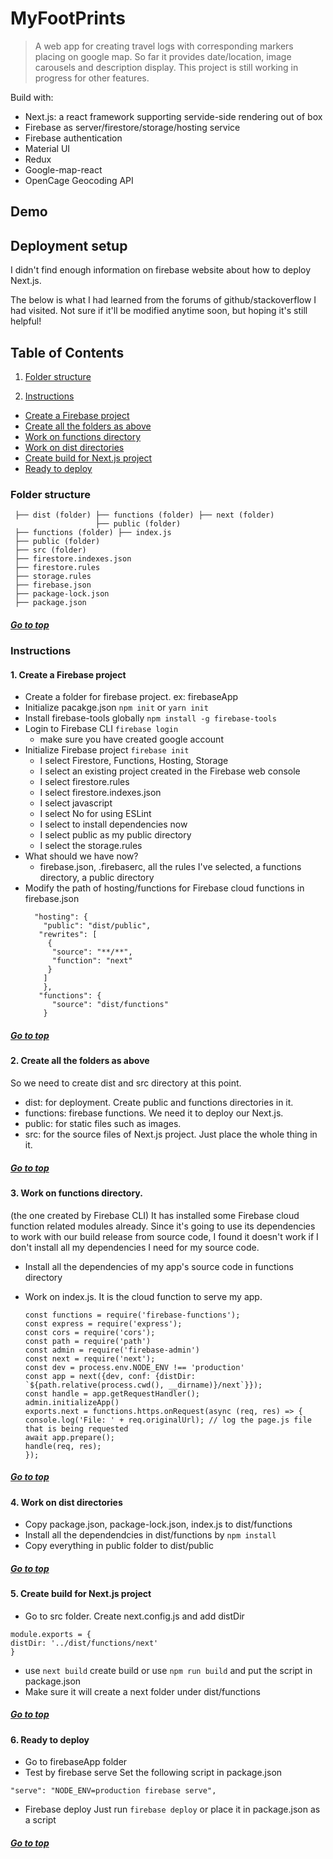 # MyFootPrints
> A web app for creating travel logs with corresponding markers placing on google map. So far it provides date/location, image carousels and description display.
> This project is still working in progress for other features.

Build with:
- Next.js: a react framework supporting servide-side rendering out of box
- Firebase as server/firestore/storage/hosting service
- Firebase authentication
- Material UI
- Redux
- Google-map-react
- OpenCage Geocoding API

## Demo





## Deployment setup

I didn't find enough information on firebase website about how to deploy Next.js.

The below is what I had learned from the forums of github/stackoverflow I had visited.
Not sure if it'll be modified anytime soon, but hoping it's still helpful!

## Table of Contents

1. [Folder structure](#Folder-structure)

2. [Instructions](#Instructions)
  - [Create a Firebase project](#1.-Create-a-Firebase-project)
  - [Create all the folders as above](#2.-Create-all-the-folders-as-above)
  - [Work on functions directory](#3.-Work-on-functions-directory)
  - [Work on dist directories](#4.-Work-on-dist-directories)
  - [Create build for Next.js project](#5.-Create-build-for-Next.js-project)
  - [Ready to deploy](#6.-Ready-to-deploy)


### Folder structure

```
 ├── dist (folder) ├── functions (folder) ├── next (folder)
                   ├── public (folder)
 ├── functions (folder) ├── index.js
 ├── public (folder)
 ├── src (folder)
 ├── firestore.indexes.json
 ├── firestore.rules
 ├── storage.rules
 ├── firebase.json
 ├── package-lock.json
 ├── package.json
```
##### [Go to top](#MyFootPrints)
### Instructions

#### 1. Create a Firebase project
  - Create a folder for firebase project. ex: firebaseApp
  - Initialize pacakge.json
     ```npm init```
     or
     ```yarn init```
  - Install firebase-tools globally
     ```npm install -g firebase-tools```
  - Login to Firebase CLI
    ```firebase login```
    - make sure you have created google account
  - Initialize Firebase project
     ```firebase init```
     - I select Firestore, Functions, Hosting, Storage
     - I select an existing project created in the Firebase web console
     - I select firestore.rules
     - I select firestore.indexes.json
     - I select javascript
     - I select No for using ESLint
     - I select to install dependencies now
     - I select public as my public directory
     - I select the storage.rules
  - What should we have now?
     - firebase.json, .firebaserc, all the rules I've selected, a functions directory, a public directory
  - Modify the path of hosting/functions for Firebase cloud functions in firebase.json
    ```
      "hosting": {
        "public": "dist/public",
       "rewrites": [
         {
          "source": "**/**",
          "function": "next"
         }
        ]
        },
       "functions": {
          "source": "dist/functions"
        }
    ```
##### [Go to top](#MyFootPrints)
#### 2. Create all the folders as above
   So we need to create dist and src directory at this point.
  - dist: for deployment. Create public and functions directories in it.
  - functions: firebase functions. We need it to deploy our Next.js.
  - public: for static files such as images.
  - src: for the source files of Next.js project. Just place the whole thing in it.
##### [Go to top](#MyFootPrints)

#### 3. Work on functions directory.
   (the one created by Firebase CLI)
   It has installed some Firebase cloud function related modules already.
   Since it's going to use its dependencies to work with our build release from source code, I found it doesn't work if I don't install all my dependencies I need for my source code.
  - Install all the dependencies of my app's source code in functions directory
  - Work on index.js. It is the cloud function to serve my app.

    ```
    const functions = require('firebase-functions');
    const express = require('express');
    const cors = require('cors');
    const path = require('path')
    const admin = require('firebase-admin')
    const next = require('next');
    const dev = process.env.NODE_ENV !== 'production'
    const app = next({dev, conf: {distDir: `${path.relative(process.cwd(), __dirname)}/next`}});
    const handle = app.getRequestHandler();
    admin.initializeApp()
    exports.next = functions.https.onRequest(async (req, res) => {
    console.log('File: ' + req.originalUrl); // log the page.js file that is being requested
    await app.prepare();
    handle(req, res);
    });
    ```
##### [Go to top](#MyFootPrints)
#### 4. Work on dist directories
  - Copy package.json, package-lock.json, index.js to dist/functions
  - Install all the dependendcies in dist/functions by ```npm install```
  - Copy everything in public folder to dist/public
##### [Go to top](#MyFootPrints)
#### 5. Create build for Next.js project
  - Go to src folder. Create next.config.js and add distDir
  ```
  module.exports = {
  distDir: '../dist/functions/next'
  }
  ```
  - use  ```next build```
 create build  or
    use ```npm run build```
  and put the script in package.json
  - Make sure it will create a next folder under dist/functions
##### [Go to top](#MyFootPrints)
#### 6. Ready to deploy
  - Go to firebaseApp folder
  - Test by firebase serve
  Set the following script in package.json
  ```
  "serve": "NODE_ENV=production firebase serve",
  ```
  - Firebase deploy
  Just run ```firebase deploy```
  or place it in package.json as a script
##### [Go to top](#MyFootPrints)
